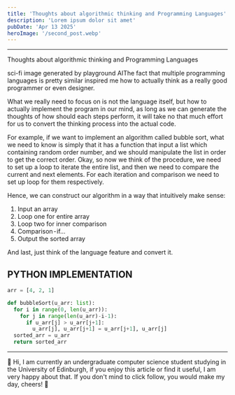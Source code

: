 ```yaml
---
title: 'Thoughts about algorithmic thinking and Programming Languages'
description: 'Lorem ipsum dolor sit amet'
pubDate: 'Apr 13 2025'
heroImage: '/second_post.webp'
---
```


---

Thoughts about algorithmic thinking and Programming Languages

sci-fi image generated by playground AIThe fact that multiple programming languages is pretty similar inspired me how to actually think as a really good programmer or even designer.

What we really need to focus on is not the language itself, but how to actually implement the program in our mind, as long as we can generate the thoughts of how should each steps perform, it will take no that much effort for us to convert the thinking process into the actual code.

For example, if we want to implement an algorithm called bubble sort, what we need to know is simply that it has a function that input a list which containing random order number, and we should manipulate the list in order to get the correct order.
Okay, so now we think of the procedure, we need to set up a loop to iterate the entire list, and then we need to compare the current and next elements. For each iteration and comparison we need to set up loop for them respectively.

Hence, we can construct our algorithm in a way that intuitively make sense:

1. Input an array
2. Loop one for entire array
3. Loop two for inner comparison
4. Comparison - if…
5. Output the sorted array

And last, just think of the language feature and convert it.

## PYTHON IMPLEMENTATION

```python
arr = [4, 2, 1]

def bubbleSort(u_arr: list):
  for i in range(0, len(u_arr)):
    for j in range(len(u_arr)-i-1):
      if u_arr[j] > u_arr[j+1]:
        u_arr[j], u_arr[j+1] = u_arr[j+1], u_arr[j]
  sorted_arr = u_arr
  return sorted_arr
```

---

👋 Hi, I am currently an undergraduate computer science student studying in the University of Edinburgh, if you enjoy this article or find it useful, I am very happy about that. If you don't mind to click follow, you would make my day, cheers! 🥂
